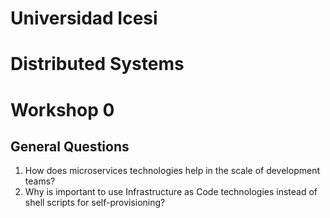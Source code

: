 # Universidad Icesi
# Distributed Systems  

# Workshop 0
## General Questions

1. How does microservices technologies help in the scale of development teams?
1. Why is important to use Infrastructure as Code technologies instead of shell scripts for self-provisioning?
